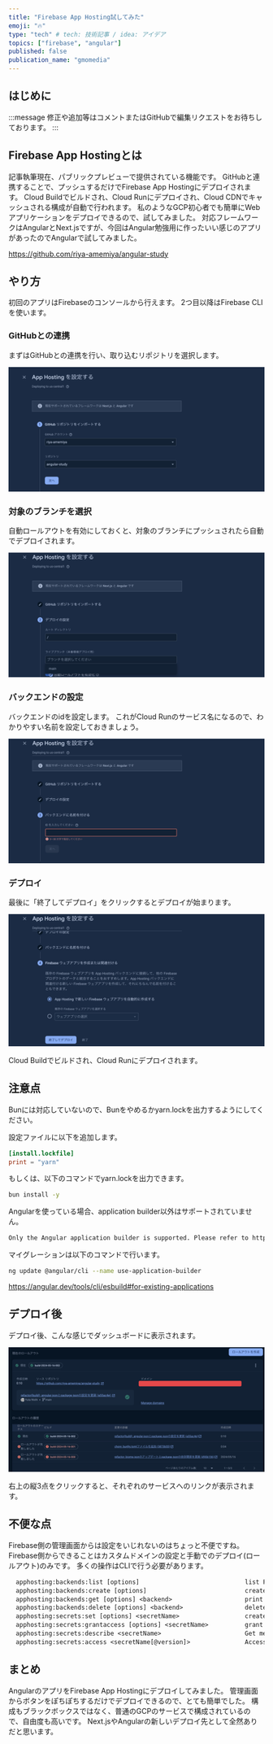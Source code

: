 ```yaml
---
title: "Firebase App Hosting試してみた"
emoji: "🔥"
type: "tech" # tech: 技術記事 / idea: アイデア
topics: ["firebase", "angular"]
published: false
publication_name: "gmomedia"
---
```


## はじめに

:::message
修正や追加等はコメントまたはGitHubで編集リクエストをお待ちしております。
:::

## Firebase App Hostingとは

記事執筆現在、パブリックプレビューで提供されている機能です。
GitHubと連携することで、プッシュするだけでFirebase App Hostingにデプロイされます。
Cloud Buildでビルドされ、Cloud Runにデプロイされ、Cloud CDNでキャッシュされる構成が自動で行われます。
私のようなGCP初心者でも簡単にWebアプリケーションをデプロイできるので、試してみました。
対応フレームワークはAngularとNext.jsですが、今回はAngular勉強用に作ったいい感じのアプリがあったのでAngularで試してみました。

https://github.com/riya-amemiya/angular-study

## やり方

初回のアプリはFirebaseのコンソールから行えます。
2つ目以降はFirebase CLIを使います。

### GitHubとの連携

まずはGitHubとの連携を行い、取り込むリポジトリを選択します。

![](/images/1c32b2b13a2c48/1.png)

### 対象のブランチを選択

自動ロールアウトを有効にしておくと、対象のブランチにプッシュされたら自動でデプロイされます。

![](/images/1c32b2b13a2c48/2.png)

### バックエンドの設定

バックエンドのidを設定します。
これがCloud Runのサービス名になるので、わかりやすい名前を設定しておきましょう。

![](/images/1c32b2b13a2c48/3.png)

### デプロイ

最後に「終了してデプロイ」をクリックするとデプロイが始まります。

![](/images/1c32b2b13a2c48/4.png)

Cloud Buildでビルドされ、Cloud Runにデプロイされます。

## 注意点

Bunには対応していないので、Bunをやめるかyarn.lockを出力するようにしてください。

設定ファイルに以下を追加します。

```toml:bunfig.toml
[install.lockfile]
print = "yarn"
```

もしくは、以下のコマンドでyarn.lockを出力できます。

```bash
bun install -y
```

Angularを使っている場合、application builder以外はサポートされていません。

```txt
Only the Angular application builder is supported. Please refer to https://angular.dev/tools/cli/esbuild#for-existing-applications guide to upgrade your builder to the Angular application builder.
```

マイグレーションは以下のコマンドで行います。

```bash
ng update @angular/cli --name use-application-builder
```

https://angular.dev/tools/cli/esbuild#for-existing-applications

## デプロイ後

デプロイ後、こんな感じでダッシュボードに表示されます。

![](/images/1c32b2b13a2c48/dashboard.png)

右上の縦3点をクリックすると、それぞれのサービスへのリンクが表示されます。

## 不便な点

Firebase側の管理画面からは設定をいじれないのはちょっと不便ですね。
Firebase側からできることはカスタムドメインの設定と手動でのデプロイ(ロールアウト)のみです。
多くの操作はCLIで行う必要があります。

```txt
  apphosting:backends:list [options]                             list Firebase App Hosting backends
  apphosting:backends:create [options]                           create a Firebase App Hosting backend
  apphosting:backends:get [options] <backend>                    print info about a Firebase App Hosting backend
  apphosting:backends:delete [options] <backend>                 delete a Firebase App Hosting backend
  apphosting:secrets:set [options] <secretName>                  create or update a secret for use in Firebase App Hosting
  apphosting:secrets:grantaccess [options] <secretName>          grant service accounts permissions to the provided secret
  apphosting:secrets:describe <secretName>                       Get metadata for secret and its versions.
  apphosting:secrets:access <secretName[@version]>               Access secret value given secret and its version. Defaults to accessing the latest version.
```

## まとめ

AngularのアプリをFirebase App Hostingにデプロイしてみました。
管理画面からボタンをぽちぽちするだけでデプロイできるので、とても簡単でした。
構成もブラックボックスではなく、普通のGCPのサービスで構成されているので、自由度も高いです。
Next.jsやAngularの新しいデプロイ先として全然ありだと思います。
